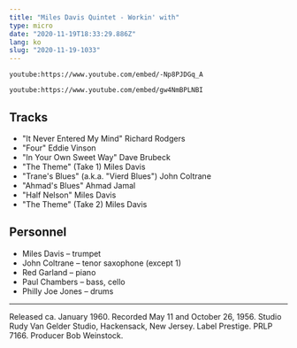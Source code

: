 ```yaml
---
title: "Miles Davis Quintet - Workin' with"
type: micro
date: "2020-11-19T18:33:29.886Z"
lang: ko
slug: "2020-11-19-1033"
---
```


`youtube:https://www.youtube.com/embed/-Np8PJDGq_A`

`youtube:https://www.youtube.com/embed/gw4NmBPLNBI`

## Tracks

- "It Never Entered My Mind" Richard Rodgers
- "Four" Eddie Vinson
- "In Your Own Sweet Way" Dave Brubeck
- "The Theme" (Take 1) Miles Davis
- "Trane's Blues" (a.k.a. "Vierd Blues") John Coltrane
- "Ahmad's Blues" Ahmad Jamal
- "Half Nelson" Miles Davis
- "The Theme" (Take 2) Miles Davis

## Personnel

- Miles Davis – trumpet
- John Coltrane – tenor saxophone (except 1)
- Red Garland – piano
- Paul Chambers – bass, cello
- Philly Joe Jones – drums

---

Released ca. January 1960. Recorded May 11 and October 26, 1956. Studio Rudy Van Gelder Studio, Hackensack, New Jersey. Label Prestige. PRLP 7166. Producer Bob Weinstock.
